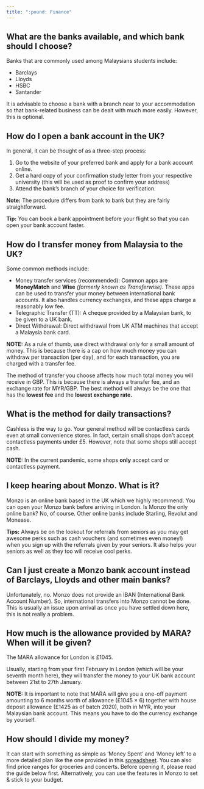 ```yaml
---
title: ":pound: Finance"
---
```


## What are the banks available, and which bank should I choose?
Banks that are commonly used among Malaysians students include:
- Barclays
- Lloyds
- HSBC 
- Santander

It is advisable to choose a bank with a branch near to your accommodation so that bank-related business can be dealt with much more easily. However, this is optional.

## How do I open a bank account in the UK?
In general, it can be thought of as a three-step process:

1. Go to the website of your preferred bank and apply for a bank account online.
2. Get a hard copy of your confirmation study letter from your respective university (this will be used as proof to confirm your address)
3. Attend the bank’s branch of your choice for verification.

**Note:** The procedure differs from bank to bank but they are fairly straightforward.

**Tip:** You can book a bank appointment before your flight so that you can open your bank account faster.

## How do I transfer money from Malaysia to the UK?
Some common methods include:
- Money transfer services (recommended): Common apps are **MoneyMatch** and **Wise** *(formerly known as Transferwise)*. These apps can be used to transfer your money between international bank accounts. It also handles currency exchanges, and these apps charge a reasonably low fee.
- Telegraphic Transfer (TT): A cheque provided by a Malaysian bank, to be given to a UK bank.
- Direct Withdrawal: Direct withdrawal from UK ATM machines that accept a Malaysia bank card.

**NOTE:** As a rule of thumb, use direct withdrawal only for a small amount of money. This is because there is a cap on how much money you can withdraw per transaction (per day), and for each transaction, you are charged with a transfer fee.
 
The method of transfer you choose affects how much total money you will receive in GBP. This is because there is always a transfer fee, and an exchange rate for MYR/GBP. The best method will always be the one that has the **lowest fee** and the **lowest exchange rate.**

## What is the method for daily transactions?
Cashless is the way to go. Your general method will be contactless cards even at small convenience stores. In fact, certain small shops don't accept contactless payments under £5.  However, note that some shops still accept cash.

**NOTE:** In the current pandemic, some shops **only** accept card or contactless payment.

## I keep hearing about Monzo. What is it?
Monzo is an online bank based in the UK which we highly recommend. You can open your Monzo bank before arriving in London. Is Monzo the only online bank? No, of course. Other online banks include Starling, Revolut and Monease.

**Tips:** Always be on the lookout for referrals from seniors as you may get awesome perks such as cash vouchers (and sometimes even money!) when you sign up with the referrals given by your seniors. It also helps your seniors as well as they too will receive cool perks.

## Can I just create a Monzo bank account instead of Barclays, Lloyds and other main banks?
Unfortunately, no. Monzo does not provide an IBAN (International Bank Account Number). So, international transfers into Monzo cannot be done. This is usually an issue upon arrival as once you have settled down here, this is not really a problem.

## How much is the allowance provided by MARA? When will it be given?
The MARA allowance for London is £1045.

Usually, starting from your first February in London (which will be your seventh month here), they will transfer the money to your UK bank account between 21st to 27th January.

**NOTE:** It is important to note that MARA will give you a one-off payment amounting to 6 months worth of allowance (£1045 × 6) together with house deposit allowance (£1425 as of batch 2020), both in MYR, into your Malaysian bank account. This means you have to do the currency exchange by yourself.

## How should I divide my money?
It can start with something as simple as ‘Money Spent’ and ‘Money left’ to a more detailed plan like the one provided in this [spreadsheet](http://tiny.cc/londoncalculator). You can also find price ranges for groceries and concerts. Before opening it, please read the guide below first. Alternatively, you can use the features in Monzo to set & stick to your budget.
